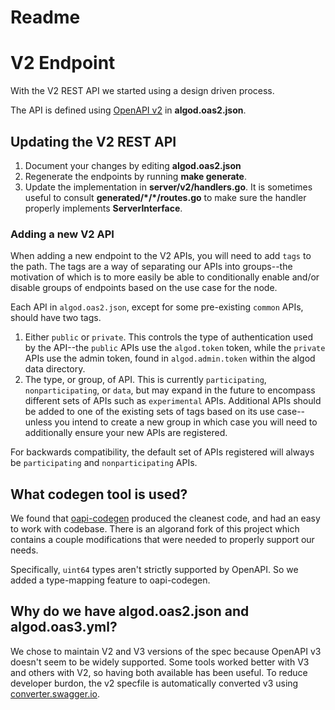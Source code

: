 # Readme

# V2 Endpoint
With the V2 REST API we started using a design driven process.

The API is defined using [OpenAPI v2](https://swagger.io/specification/v2/) in **algod.oas2.json**.

## Updating the V2 REST API

1. Document your changes by editing **algod.oas2.json**
2. Regenerate the endpoints by running **make generate**.
3. Update the implementation in **server/v2/handlers.go**. It is sometimes useful to consult **generated/\*/\*/routes.go** to make sure the handler properly implements **ServerInterface**.

### Adding a new V2 API
When adding a new endpoint to the V2 APIs, you will need to add `tags` to the path. The tags are a way of separating our
APIs into groups--the motivation of which is to more easily be able to conditionally enable and/or disable groups of
endpoints based on the use case for the node.

Each API in `algod.oas2.json`, except for some pre-existing `common` APIs, should have two tags.
1. Either `public` or `private`. This controls the type of authentication used by the API--the `public` APIs use the
`algod.token` token, while the `private` APIs use the admin token, found in `algod.admin.token` within the algod data
directory.
2. The type, or group, of API. This is currently `participating`, `nonparticipating`, or `data`, but may expand in the
future to encompass different sets of APIs such as `experimental` APIs. Additional APIs should be added to one of the
existing sets of tags based on its use case--unless you intend to create a new group in which case you will need to 
additionally ensure your new APIs are registered.

For backwards compatibility, the default set of APIs registered will always be `participating` and `nonparticipating`
APIs.

## What codegen tool is used?

We found that [oapi-codegen](https://github.com/deepmap/oapi-codegen) produced the cleanest code, and had an easy to work with codebase. There is an algorand fork of this project which contains a couple modifications that were needed to properly support our needs.

Specifically, `uint64` types aren't strictly supported by OpenAPI. So we added a type-mapping feature to oapi-codegen.

## Why do we have algod.oas2.json and algod.oas3.yml?

We chose to maintain V2 and V3 versions of the spec because OpenAPI v3 doesn't seem to be widely supported. Some tools worked better with V3 and others with V2, so having both available has been useful. To reduce developer burdon, the v2 specfile is automatically converted v3 using [converter.swagger.io](http://converter.swagger.io/).
